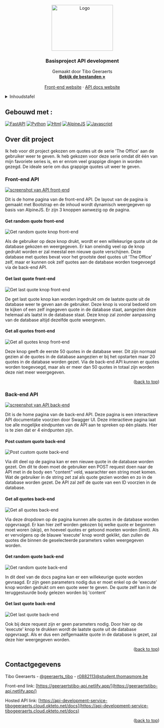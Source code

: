 <!-- PROJECT LOGO -->
<br />
<div align="center">
  <a href="https://github.com/tibogeeraerts/api-development">
    <img src="images/logo.png" alt="Logo" width="200" height="150">
  </a>

  <h3 align="center">Basisproject API development</h3>

  <p align="center">
    Gemaakt door Tibo Geeraerts
    <br />
    <a href="https://github.com/tibogeeraerts/api-development"><strong>Bekijk de bestanden »</strong></a>
    <br />
    <br />
    <a href="https://geeraertstibo-api.netlify.app/">Front-end website</a>
    ·
    <a href="https://api-development-service-tibogeeraerts.cloud.okteto.net/docs">API docs website</a>
  </p>
</div>



<!-- Inhoudstafel -->
<details>
  <summary>Inhoudstafel</summary>
  <ol>
    <li>
      <a href="#gebouwd-met">Gebouwd met</a>
    </li>
    <li>
      <a href="#over-dit-project">Over dit project</a>
      <ul>
        <li>
          <a href="#front-end-api">Front-end API</a>
          <ul>
             <li><a href="#get-random-quote-front-end">Get random quote</li>
             <li><a href="#get-last-quote-front-end">Get last quote</li>
             <li><a href="#get-all-quotes-front-end">Get all quotes</li>
          </ul>
        </li>
        <li>
          <a href="#back-end-api">Back-end API</a>
          <ul>
             <li><a href="#post-custom-quote-back-end">Post custom quote</li>
             <li><a href="#get-all-quotes-back-end">Get all quotes</li>
             <li><a href="#get-random-quote-back-end">Get random quote</li>
             <li><a href="#get-last-quote-back-end">Get last quote</li>
          </ul>
        </li>
      </ul>
    </li>
    <li><a href="#lokaal-gebruiken">Lokaal gebruiken</a></li>
    <li><a href="#contactgegevens">Contactgegevens</a></li>
  </ol>
</details>


## Gebouwd met :

[![FastAPI][FastAPI.py]][FastAPI-url]
[![Python][Python.py]][Python-url]
[![Html][Html.html]][Html-url]
[![AlpineJS][Alpine.js]][Alpine-url]
[![Javascript][Bootstrap.css]][Bootstrap-url]


<!-- Over dit project -->
## Over dit project

Ik heb voor dit project gekozen om quotes uit de serie 'The Office' aan de gebruiker weer te geven. Ik heb gekozen voor deze serie omdat dit één van mijn favoriete series is, en er enrom veel grappige dingen in worden gezegd. De ideale serie om dus grappige quotes uit weer te geven.

### Front-end API

[![screenshot van API front-end][frontend-screenshot]][frontend-url]

Dit is de home pagina van de front-end API. De layout van de pagina is gemaakt met Bootstrap en de inhoud wordt dynamisch weergegeven op basis van AlpineJS. Er zijn 3 knoppen aanwezig op de pagina.

#### Get random quote front-end
![Get random quote knop front-end][getrandomquote-frontend]

Als de gebruiker op deze knop drukt, wordt er een willekeurige quote uit de database gekozen en weergegeven. Er kan oneindig veel op de knop gedrukt worden er zal meestal een nieuwe quote verschijnen. Deze database met quotes bevat voor het grootste deel quotes uit 'The Office' zelf, maar er kunnen ook zelf quotes aan de database worden toegevoegd via de back-end API.

#### Get last quote front-end

![Get last quote knop front-end][getlastquote-frontend]

De get last quote knop kan worden ingedrukt om de laatste quote uit de database weer te geven aan de gebruiker. Deze knop is vooral bedoeld om te kijken of een zelf ingegeven quote in de database staat, aangezien deze helemaal als laatst in de database staat. Deze knop zal zonder aanpassing van de database altijd dezelfde quote weergeven.

#### Get all quotes front-end

![Get all quotes knop front-end][getallquotes-frontend]

Deze knop geeft de eerste 50 quotes in de database weer. Dit zijn normaal gezien al de quotes in de database aangezien er bij het opstarten maar 20 quotes in de database worden gezet. Via de back-end API kunnen er quotes worden toegevoegd, maar als er meer dan 50 quotes in totaal zijn worden deze niet meer weergegeven.

<p align="right">(<a href="#readme-top">back to top</a>)</p>


### Back-end API

[![screenshot van API back-end][backend-screenshot]][backend-url]

Dit is de home pagina van de back-end API. Deze pagina is een interactieve API documentatie voorzien door Swagger UI. Deze interactieve pagina laat toe alle mogelijke eindpunten van de API aan te spreken op één plaats. Hier is te zien dat er 4 eindpunten zijn. 

#### Post custom quote back-end

![Post custom quote back-end][postquote-backend]

Via dit deel op de pagina kan er een nieuwe quote in de database worden gezet. Om dit te doen moet de gebruiker een POST request doen naar de API met in de body een "content" veld, waarachter een string moet komen. Wat de gebruiker in de string zet zal als quote gezien worden en zo in de database worden gezet. De API zal zelf de quote van een ID voorzien in de database.

#### Get all quotes back-end

![Get all quotes back-end][getallquotes-backend]

Via deze dropdown op de pagina kunnen alle quotes in de database worden opgevraagd. Er kan hier zelf worden gekozen bij welke quote er begonnen moet woren (skip), en hoeveel quotes er getoond moeten worden (limit). Als er vervolgens op de blauwe 'execute' knop wordt geklikt, dan zullen de quotes die binnen de geselecteerde parameters vallen weergegeven worden.

#### Get random quote back-end

![Get random quote back-end][getrandomquote-backend]

In dit deel van de docs pagina kan er een willekeurige quote worden gevraagd. Er zijn geen parameters nodig dus er moet enkel op de 'execute' knop worden gedrukt om een quote weer te geven. De quote zelf kan in de teruggestuurde body gelezen worden bij 'content'

#### Get last quote back-end

![Get last quote back-end][getlastquote-backend]

Ook bij deze request zijn er geen parameters nodig. Door hier op de 'execute' knop te drukken wordt de laatste quote uit de database opgevraagt. Als er dus een zelfgemaakte quote in de database is gezet, zal deze hier weergegeven worden.

<p align="right">(<a href="#readme-top">back to top</a>)</p>


<!-- CONTACT -->
## Contactgegevens

Tibo Geeraerts - [@geeraerts_tibo](https://twitter.com/geeraerts_tibo) - r0882113@student.thomasmore.be

Front-end link: [https://geeraertstibo-api.netlify.app/](https://geeraertstibo-api.netlify.app/)

Hosted API link: [https://api-development-service-tibogeeraerts.cloud.okteto.net/docs](https://api-development-service-tibogeeraerts.cloud.okteto.net/docs)

<p align="right">(<a href="#readme-top">back to top</a>)</p>


<!-- MARKDOWN LINKS & IMAGES -->
[FastAPI.py]: https://img.shields.io/badge/-%F0%9F%97%B2%20FastAPI-019486?style=for-the-badge
[FastAPI-url]: https://fastapi.tiangolo.com/
[Python.py]: https://img.shields.io/badge/Python-3776AB?style=for-the-badge&logo=python&logoColor=white
[Python-url]: https://python.org/
[Html.html]: https://img.shields.io/badge/HTML-E54C21?style=for-the-badge&logo=html5&logoColor=white
[Html-url]: https://www.w3schools.com/html/
[Alpine.js]: https://img.shields.io/badge/Alpine.js-77C1D2?style=for-the-badge&logo=javascript&logoColor=white
[Alpine-url]: https://alpinejs.dev/
[Bootstrap.css]: https://img.shields.io/badge/bootstrap-%23563D7C.svg?style=for-the-badge&logo=bootstrap&logoColor=white
[Bootstrap-url]: https://getbootstrap.com/

[frontend-screenshot]: images/front-end-screenshot.jpg
[frontend-url]: https://geeraertstibo-api.netlify.app/
[getrandomquote-frontend]: images/getrandomquote-front-end.jpg
[getlastquote-frontend]: images/getlastquote-front-end.jpg
[getallquotes-frontend]: images/getallquotes-front-end.jpg

[backend-screenshot]: images/back-end-screenshot.jpg
[backend-url]: https://api-development-service-tibogeeraerts.cloud.okteto.net/docs
[postquote-backend]: images/postquote-back-end.jpg
[getallquotes-backend]: images/getallquotes-back-end.jpg
[getrandomquote-backend]: images/getrandomquote-back-end.jpg
[getlastquote-backend]: images/getlastquote-back-end.jpg